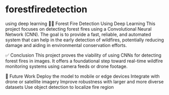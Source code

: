 # forestfiredetection
using deep learning
🌲🔥 Forest Fire Detection Using Deep Learning
This project focuses on detecting forest fires using a Convolutional Neural Network (CNN). The goal is to provide a fast, reliable, and automated system that can help in the early detection of wildfires, potentially reducing damage and aiding in environmental conservation efforts.

✅ Conclusion
This project proves the viability of using CNNs for detecting forest fires in images. It offers a foundational step toward real-time wildfire monitoring systems using camera feeds or drone footage.

🚀 Future Work
Deploy the model to mobile or edge devices
Integrate with drone or satellite imagery
Improve robustness with larger and more diverse datasets
Use object detection to localize fire region
